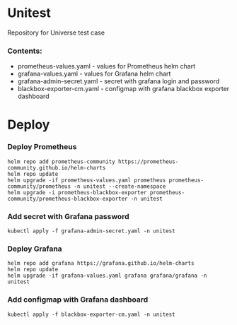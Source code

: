 # Unitest
Repository for Universe test case

### Contents:
- prometheus-values.yaml - values for Prometheus helm chart
- grafana-values.yaml - values for Grafana helm chart
- grafana-admin-secret.yaml - secret with grafana login and password
- blackbox-exporter-cm.yaml - configmap with grafana blackbox exporter dashboard

# Deploy
### Deploy Prometheus
```shell
helm repo add prometheus-community https://prometheus-community.github.io/helm-charts
helm repo update
helm upgrade -if prometheus-values.yaml prometheus prometheus-community/prometheus -n unitest --create-namespace
helm upgrade -i prometheus-blackbox-exporter prometheus-community/prometheus-blackbox-exporter -n unitest
```

### Add secret with Grafana password
```shell
kubectl apply -f grafana-admin-secret.yaml -n unitest
```

### Deploy Grafana
```shell
helm repo add grafana https://grafana.github.io/helm-charts
helm repo update
helm upgrade -if grafana-values.yaml grafana grafana/grafana -n unitest
```

### Add configmap with Grafana dashboard
```shell
kubectl apply -f blackbox-exporter-cm.yaml -n unitest
```
